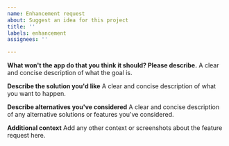 ```yaml
---
name: Enhancement request
about: Suggest an idea for this project
title: ''
labels: enhancement
assignees: ''

---
```


**What won't the app do that you think it should? Please describe.**
A clear and concise description of what the goal is.

**Describe the solution you'd like**
A clear and concise description of what you want to happen.

**Describe alternatives you've considered**
A clear and concise description of any alternative solutions or features you've considered.

**Additional context**
Add any other context or screenshots about the feature request here.

